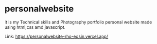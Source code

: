 # personalwebsite
It is my Technical skills and Photography portfolio personal website made using html,css amd javascript.

Link: https://personalwebsite-rho-eosin.vercel.app/
